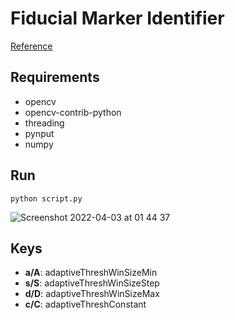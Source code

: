 # Fiducial Marker Identifier

[Reference](https://github.com/opencv/opencv_contrib/blob/4.x/modules/aruco/tutorials/aruco_detection/aruco_detection.markdown)

## Requirements

- opencv
- opencv-contrib-python
- threading
- pynput
- numpy

## Run 

```
python script.py
```

![Screenshot 2022-04-03 at 01 44 37](https://user-images.githubusercontent.com/4967860/161405181-daebb0ac-be17-4a4e-bf57-9b930c31c673.png)

## Keys

- __a/A__: adaptiveThreshWinSizeMin
- __s/S__: adaptiveThreshWinSizeStep
- __d/D__: adaptiveThreshWinSizeMax
- __c/C__: adaptiveThreshConstant
